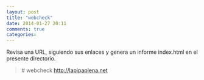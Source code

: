 ```yaml
---
layout: post
title: "webcheck"
date: 2014-01-27 20:11
comments: true
categories: 
---
```

Revisa una URL, siguiendo sus enlaces y genera un informe index.html en el presente directorio.

>\# webcheck http://lapipaplena.net

